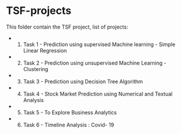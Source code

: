 # TSF-projects
This folder contain the TSF project, list of projects:

- 1. Task 1 - Prediction using supervised Machine learning - Simple Linear Regression
- 2. Task 2 - Prediction using unsupervised Machine Learning - Clustering
- 3. Task 3 - Prediction using Decision Tree Algorithm 
- 4. Task 4 - Stock Market Prediction using Numerical and Textual Analysis
- 5. Task 5 - To Explore Business Analytics
- 6. Task 6 - Timeline Analysis : Covid- 19
